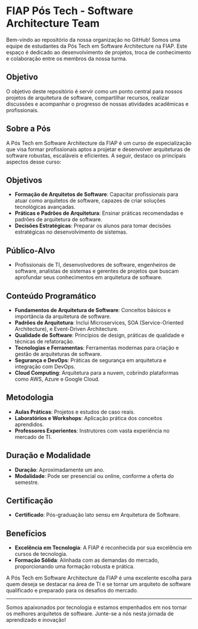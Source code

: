 # FIAP Pós Tech - Software Architecture Team

Bem-vindo ao repositório da nossa organização no GitHub! Somos uma equipe de estudantes da Pós Tech em Software Architecture na FIAP. Este espaço é dedicado ao desenvolvimento de projetos, troca de conhecimento e colaboração entre os membros da nossa turma.

## Objetivo

O objetivo deste repositório é servir como um ponto central para nossos projetos de arquitetura de software, compartilhar recursos, realizar discussões e acompanhar o progresso de nossas atividades acadêmicas e profissionais.

## Sobre a Pós

A Pós Tech em Software Architecture da FIAP é um curso de especialização que visa formar profissionais aptos a projetar e desenvolver arquiteturas de software robustas, escaláveis e eficientes. A seguir, destaco os principais aspectos desse curso:

## Objetivos
- **Formação de Arquitetos de Software**: Capacitar profissionais para atuar como arquitetos de software, capazes de criar soluções tecnológicas avançadas.
- **Práticas e Padrões de Arquitetura**: Ensinar práticas recomendadas e padrões de arquitetura de software.
- **Decisões Estratégicas**: Preparar os alunos para tomar decisões estratégicas no desenvolvimento de sistemas.

## Público-Alvo
- Profissionais de TI, desenvolvedores de software, engenheiros de software, analistas de sistemas e gerentes de projetos que buscam aprofundar seus conhecimentos em arquitetura de software.

## Conteúdo Programático
- **Fundamentos de Arquitetura de Software**: Conceitos básicos e importância da arquitetura de software.
- **Padrões de Arquitetura**: Inclui Microservices, SOA (Service-Oriented Architecture), e Event-Driven Architecture.
- **Qualidade de Software**: Princípios de design, práticas de qualidade e técnicas de refatoração.
- **Tecnologias e Ferramentas**: Ferramentas modernas para criação e gestão de arquiteturas de software.
- **Segurança e DevOps**: Práticas de segurança em arquitetura e integração com DevOps.
- **Cloud Computing**: Arquitetura para a nuvem, cobrindo plataformas como AWS, Azure e Google Cloud.

## Metodologia
- **Aulas Práticas**: Projetos e estudos de caso reais.
- **Laboratórios e Workshops**: Aplicação prática dos conceitos aprendidos.
- **Professores Experientes**: Instrutores com vasta experiência no mercado de TI.

## Duração e Modalidade
- **Duração**: Aproximadamente um ano.
- **Modalidade**: Pode ser presencial ou online, conforme a oferta do semestre.

## Certificação
- **Certificado**: Pós-graduação lato sensu em Arquitetura de Software.

## Benefícios
- **Excelência em Tecnologia**: A FIAP é reconhecida por sua excelência em cursos de tecnologia.
- **Formação Sólida**: Alinhada com as demandas do mercado, proporcionando uma formação robusta e prática.

A Pós Tech em Software Architecture da FIAP é uma excelente escolha para quem deseja se destacar na área de TI e se tornar um arquiteto de software qualificado e preparado para os desafios do mercado.

---

Somos apaixonados por tecnologia e estamos empenhados em nos tornar os melhores arquitetos de software. Junte-se a nós nesta jornada de aprendizado e inovação!
